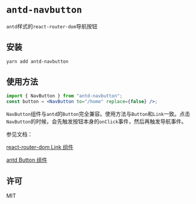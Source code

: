 # `antd-navbutton`

`antd`样式的`react-router-dom`导航按钮

## 安装

```powershell
yarn add antd-navbutton
```

## 使用方法

```jsx
import { NavButton } from "antd-navbutton";
const button = <NavButton to="/home" replace={false} />;
```

`NavButton`组件与`antd`的`Button`完全兼容。使用方法与`Button`和`Link`一致。点击`NavButton`的时候，会先触发按钮本身的`onClick`事件，然后再触发导航事件。

参见文档：

[react-router-dom Link 组件](http://reacttraining.cn/web/api/Link)

[antd Button 组件](https://ant.design/components/button-cn/)

## 许可

MIT
